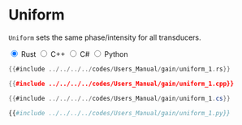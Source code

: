 # Uniform

`Uniform` sets the same phase/intensity for all transducers.

<div class="tabs">
<input id="rust_tab_api" type="radio" class="tab" name="tab_api" checked>
<label class="tab_item" n=4 for="rust_tab_api">Rust</label>
<input id="cpp_tab_api" type="radio" class="tab" name="tab_api">
<label class="tab_item" n=4 for="cpp_tab_api">C++</label>
<input id="cs_tab_api" type="radio" class="tab" name="tab_api">
<label class="tab_item" n=4 for="cs_tab_api">C#</label>
<input id="python_tab_api" type="radio" class="tab" name="tab_api">
<label class="tab_item" n=4 for="python_tab_api">Python</label>

```rust
{{#include ../../../../codes/Users_Manual/gain/uniform_1.rs}}
```

```cpp
{{#include ../../../../codes/Users_Manual/gain/uniform_1.cpp}}
```

```cs
{{#include ../../../../codes/Users_Manual/gain/uniform_1.cs}}
```

```python
{{#include ../../../../codes/Users_Manual/gain/uniform_1.py}}
```
</div>
